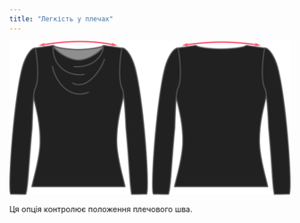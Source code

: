 ```yaml
---
title: "Легкість у плечах"
---
```


![Опція полегшення плечей на Діані](./shoulderease.svg)

Ця опція контролює положення плечового шва.




